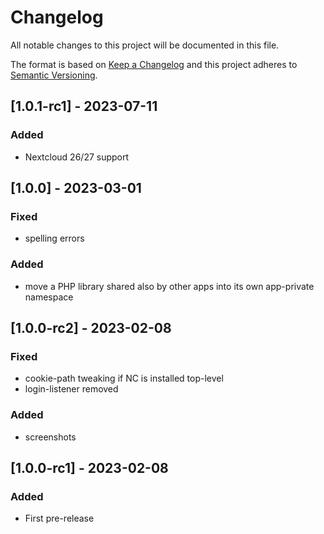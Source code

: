 # Changelog
All notable changes to this project will be documented in this file.

The format is based on [Keep a Changelog](http://keepachangelog.com/en/1.0.0/)
and this project adheres to [Semantic Versioning](http://semver.org/spec/v2.0.0.html).

## [1.0.1-rc1] - 2023-07-11

### Added

- Nextcloud 26/27 support

## [1.0.0] - 2023-03-01

### Fixed

- spelling errors

### Added

- move a PHP library shared also by other apps into its own
  app-private namespace

## [1.0.0-rc2] - 2023-02-08

### Fixed

- cookie-path tweaking if NC is installed top-level
- login-listener removed

### Added

- screenshots

## [1.0.0-rc1] - 2023-02-08

### Added

- First pre-release
